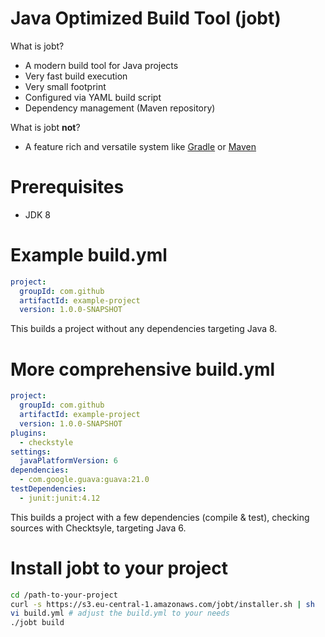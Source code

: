 # Java Optimized Build Tool (jobt)

What is jobt?

- A modern build tool for Java projects
- Very fast build execution
- Very small footprint
- Configured via YAML build script
- Dependency management (Maven repository)

What is jobt **not**?

- A feature rich and versatile system like [Gradle](https://gradle.org) or [Maven](http://maven.apache.org)

# Prerequisites

- JDK 8



# Example build.yml

```yaml
project:
  groupId: com.github
  artifactId: example-project
  version: 1.0.0-SNAPSHOT
```

This builds a project without any dependencies targeting Java 8.


# More comprehensive build.yml
```yaml
project:
  groupId: com.github
  artifactId: example-project
  version: 1.0.0-SNAPSHOT
plugins:
  - checkstyle
settings:
  javaPlatformVersion: 6
dependencies:
  - com.google.guava:guava:21.0
testDependencies:
  - junit:junit:4.12
```

This builds a project with a few dependencies (compile & test), checking sources with Checktsyle, targeting Java 6.


# Install jobt to your project

```sh
cd /path-to-your-project
curl -s https://s3.eu-central-1.amazonaws.com/jobt/installer.sh | sh
vi build.yml # adjust the build.yml to your needs
./jobt build
```
